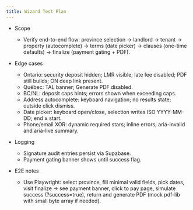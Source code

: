 ```yaml
---
title: Wizard Test Plan
---
```


- Scope
  - Verify end-to-end flow: province selection → landlord → tenant → property (autocomplete) → terms (date picker) → clauses (one-time defaults) → finalize (payment gating + PDF).

- Edge cases
  - Ontario: security deposit hidden; LMR visible; late fee disabled; PDF still builds; ON deep link present.
  - Québec: TAL banner; Generate PDF disabled.
  - BC/NL: deposit caps hints; errors shown when exceeding caps.
  - Address autocomplete: keyboard navigation; no results state; outside click dismiss.
  - Date picker: keyboard open/close, selection writes ISO YYYY-MM-DD; end ≥ start.
  - Phone/email XOR: dynamic required stars; inline errors; aria-invalid and aria-live summary.

- Logging
  - Signature audit entries persist via Supabase.
  - Payment gating banner shows until success flag.

- E2E notes
  - Use Playwright: select province, fill minimal valid fields, pick dates, visit finalize → see payment banner, click to pay page, simulate success (?success=true), return and generate PDF (mock pdf-lib with small byte array if needed).


